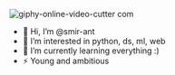 ![giphy-_online-video-cutter com_](https://user-images.githubusercontent.com/84059957/201756437-d1721a57-7bb1-4199-8f21-09d2a4543320.gif)

- 👋 Hi, I’m @smir-ant
- 👀 I’m interested in python, ds, ml, web
- 🌱 I’m currently learning everything :)
- ⚡️ Young and ambitious
